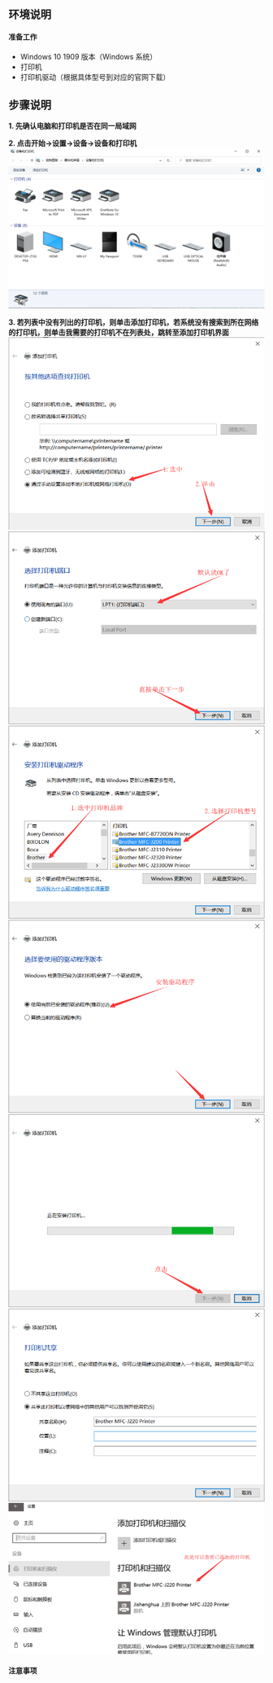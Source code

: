 ## **环境说明**

#### 准备工作

- Windows 10 1909 版本（Windows 系统）
- 打印机
- 打印机驱动（根据具体型号到对应的官网下载）

## **步骤说明**

**1. 先确认电脑和打印机是否在同一局域网**

**2. 点击开始->设置->设备->设备和打印机**
![设置1](../img/so_img/pt1.png)

**3. 若列表中没有列出的打印机，则单击添加打印机，若系统没有搜索到所在网络的打印机，则单击我需要的打印机不在列表处，跳转至添加打印机界面**
![添加打印机1](../img/so_img/pt2.png)
![添加打印机2](../img/so_img/pt3.png)
![添加打印机3](../img/so_img/pt4.png)
![添加打印机4](../img/so_img/pt5.png)
![添加打印机5](../img/so_img/pt6.png)
![添加打印机6](../img/so_img/pt7.png)
![添加完成](../img/so_img/pt8.png)

#### 注意事项

